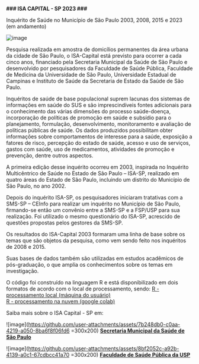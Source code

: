**### ISA CAPITAL - SP 2023 ###**

Inquérito de Saúde no Município de São Paulo 2003, 2008, 2015 e 2023 (em andamento)

![image](https://github.com/user-attachments/assets/81ed77b3-0a6f-4e15-bca2-62cd86cd0458)

Pesquisa realizada em amostra de domicílios permanentes da área urbana da cidade de São Paulo, o ISA-Capital está previsto para ocorrer a cada cinco anos, financiado pela Secretaria Municipal da Saúde de São Paulo e desenvolvido por pesquisadores da Faculdade de Saúde Pública, Faculdade de Medicina da Universidade de São Paulo, Universidade Estadual de Campinas e Instituto de Saúde da Secretaria de Estado da Saúde de São Paulo.

Inquéritos de saúde de base populacional suprem lacunas dos sistemas de informações em saúde do SUS e são imprescindíveis fontes adicionais para o conhecimento das várias dimensões do processo saúde-doença, incorporação de políticas de promoção em saúde e subsídio para o planejamento, formulação, desenvolvimento, monitoramento e avaliação de políticas públicas de saúde. Os dados produzidos possibilitam obter informações sobre comportamentos de interesse para a saúde, exposição a fatores de risco, percepção do estado de saúde, acesso e uso de serviços, gastos com saúde, uso de medicamentos, atividades de promoção e prevenção, dentre outros aspectos.

A primeira edição desse inquérito ocorreu em 2003, inspirada no Inquérito Multicêntrico de Saúde no Estado de São Paulo – ISA-SP, realizado em quatro áreas do Estado de São Paulo, incluindo um distrito do Município de São Paulo, no ano 2002.

Depois do inquérito ISA-SP, os pesquisadores iniciaram tratativas com a SMS-SP – CEInfo para realizar um inquérito no Município de São Paulo, firmando-se então um convênio entre a SMS-SP e a FSP/USP para sua realização. Foi utilizado o mesmo questionário do ISA-SP, acrescido de questões propostas pelos gestores da SMS-SP.

Os resultados do ISA-Capital 2003 formaram uma linha de base sobre os temas que são objetos da pesquisa, como vem sendo feito nos inquéritos de 2008 e 2015.

Suas bases de dados também são utilizadas em estudos acadêmicos de pós-graduação, o que amplia os conhecimentos sobre os temas em investigação.

O código foi construído na linguagem R e está disponibilizado em dois formatos de acordo com o local de processamento, sendo:
<a href="https://github.com/gisa-ceinfo-sms-sp/isacapitalsp/blob/main/codigo-base-sms-sp.r">R - processamento local (máquina do usuário)</a>  
<a href="https://github.com/gisa-ceinfo-sms-sp/isacapitalsp/blob/main/ISA_CAPITAL_2023.ipynb">R - processamento na nuvem (google colab)</a>


Saiba mais sobre o ISA Capital - SP em:

![image](https://github.com/user-attachments/assets/7b248db0-c0aa-4219-a050-8ba6f8f06fd6 =300x200)
**[Secretaria Municipal da Saúde de São Paulo](https://capital.sp.gov.br/web/saude/epidemiologia_e_informacao/isacapitalsp)**

![image](https://github.com/user-attachments/assets/8bf2052c-a92b-4139-a0c1-67cdbcc41a70 =300x200)
**[Faculdade de Saúde Pública da USP](https://www.fsp.usp.br/isa-capital/apresentacao/)**
